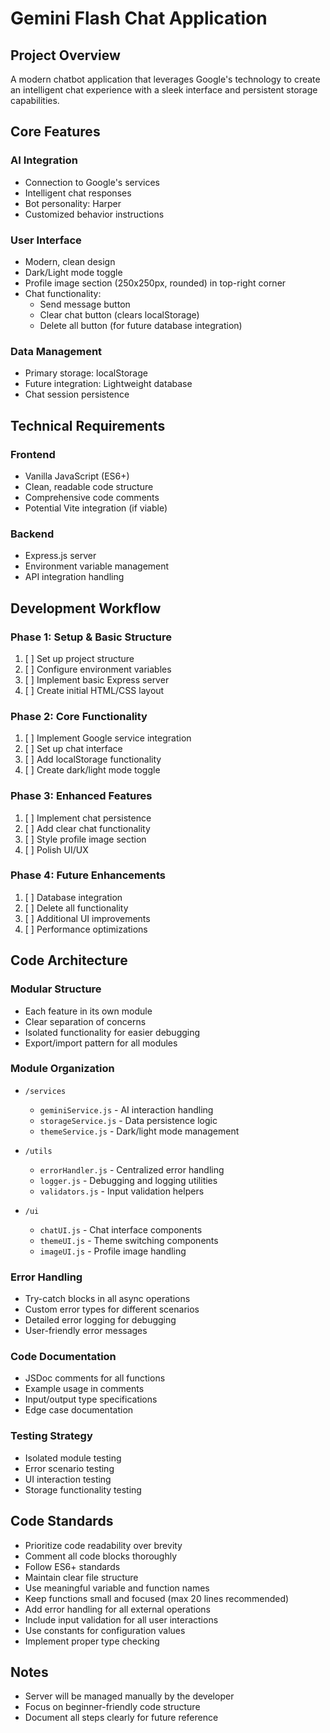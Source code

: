 # Gemini Flash Chat Application

## Project Overview

A modern chatbot application that leverages Google's technology to create an intelligent chat experience with a sleek interface and persistent storage capabilities.

## Core Features

### AI Integration

- Connection to Google's services
- Intelligent chat responses
- Bot personality: Harper
- Customized behavior instructions

### User Interface

- Modern, clean design
- Dark/Light mode toggle
- Profile image section (250x250px, rounded) in top-right corner
- Chat functionality:
  - Send message button
  - Clear chat button (clears localStorage)
  - Delete all button (for future database integration)

### Data Management

- Primary storage: localStorage
- Future integration: Lightweight database
- Chat session persistence

## Technical Requirements

### Frontend

- Vanilla JavaScript (ES6+)
- Clean, readable code structure
- Comprehensive code comments
- Potential Vite integration (if viable)

### Backend

- Express.js server
- Environment variable management
- API integration handling

## Development Workflow

### Phase 1: Setup & Basic Structure

1. [ ] Set up project structure
2. [ ] Configure environment variables
3. [ ] Implement basic Express server
4. [ ] Create initial HTML/CSS layout

### Phase 2: Core Functionality

1. [ ] Implement Google service integration
2. [ ] Set up chat interface
3. [ ] Add localStorage functionality
4. [ ] Create dark/light mode toggle

### Phase 3: Enhanced Features

1. [ ] Implement chat persistence
2. [ ] Add clear chat functionality
3. [ ] Style profile image section
4. [ ] Polish UI/UX

### Phase 4: Future Enhancements

1. [ ] Database integration
2. [ ] Delete all functionality
3. [ ] Additional UI improvements
4. [ ] Performance optimizations

## Code Architecture

### Modular Structure

- Each feature in its own module
- Clear separation of concerns
- Isolated functionality for easier debugging
- Export/import pattern for all modules

### Module Organization

- `/services`
  - `geminiService.js` - AI interaction handling
  - `storageService.js` - Data persistence logic
  - `themeService.js` - Dark/light mode management

- `/utils`
  - `errorHandler.js` - Centralized error handling
  - `logger.js` - Debugging and logging utilities
  - `validators.js` - Input validation helpers

- `/ui`
  - `chatUI.js` - Chat interface components
  - `themeUI.js` - Theme switching components
  - `imageUI.js` - Profile image handling

### Error Handling

- Try-catch blocks in all async operations
- Custom error types for different scenarios
- Detailed error logging for debugging
- User-friendly error messages

### Code Documentation

- JSDoc comments for all functions
- Example usage in comments
- Input/output type specifications
- Edge case documentation

### Testing Strategy

- Isolated module testing
- Error scenario testing
- UI interaction testing
- Storage functionality testing

## Code Standards

- Prioritize code readability over brevity
- Comment all code blocks thoroughly
- Follow ES6+ standards
- Maintain clear file structure
- Use meaningful variable and function names
- Keep functions small and focused (max 20 lines recommended)
- Add error handling for all external operations
- Include input validation for all user interactions
- Use constants for configuration values
- Implement proper type checking

## Notes

- Server will be managed manually by the developer
- Focus on beginner-friendly code structure
- Document all steps clearly for future reference
